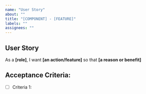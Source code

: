 ```yaml
---
name: "User Story"
about: ""
title: "[COMPONENT] - [FEATURE]"
labels: ""
assignees: ""
---
```


## User Story

As a **[role]**, I want **[an action/feature]** so that **[a reason or benefit]**

## Acceptance Criteria:

- [ ] Criteria 1:

